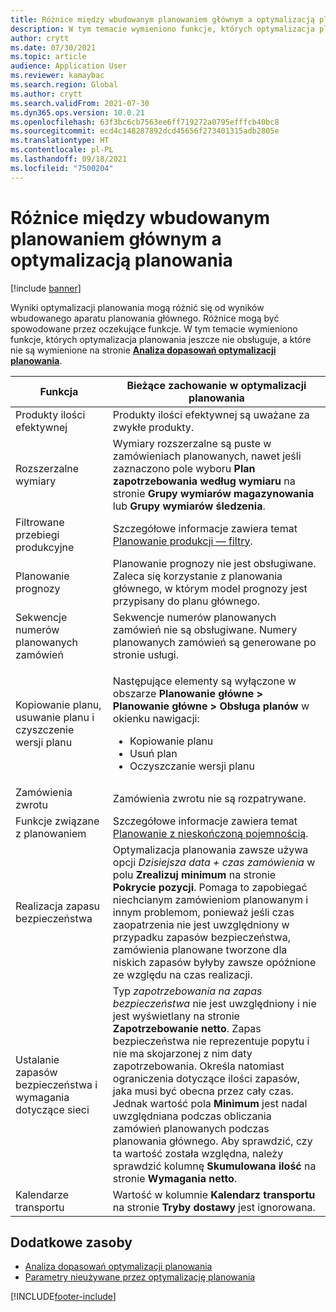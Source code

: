 ```yaml
---
title: Różnice między wbudowanym planowaniem głównym a optymalizacją planowania
description: W tym temacie wymieniono funkcje, których optymalizacja planowania jeszcze nie obsługuje, a które nie są wymienione na stronie Analiza dopasowań optymalizacji planowania.
author: crytt
ms.date: 07/30/2021
ms.topic: article
audience: Application User
ms.reviewer: kamaybac
ms.search.region: Global
ms.author: crytt
ms.search.validFrom: 2021-07-30
ms.dyn365.ops.version: 10.0.21
ms.openlocfilehash: 63f3bc6cb7563ee6ff719272a0795efffcb40bc8
ms.sourcegitcommit: ecd4c148287892dcd45656f273401315adb2805e
ms.translationtype: HT
ms.contentlocale: pl-PL
ms.lasthandoff: 09/18/2021
ms.locfileid: "7500204"
---
```

# <a name="differences-between-built-in-master-planning-and-planning-optimization"></a>Różnice między wbudowanym planowaniem głównym a optymalizacją planowania

[!include [banner](../../includes/banner.md)]

Wyniki optymalizacji planowania mogą różnić się od wyników wbudowanego aparatu planowania głównego. Różnice mogą być spowodowane przez oczekujące funkcje. W tym temacie wymieniono funkcje, których optymalizacja planowania jeszcze nie obsługuje, a które nie są wymienione na stronie **[Analiza dopasowań optymalizacji planowania](planning-optimization-fit-analysis.md)**.

| Funkcja | Bieżące zachowanie w optymalizacji planowania |
|---|---|
| Produkty ilości efektywnej | Produkty ilości efektywnej są uważane za zwykłe produkty.|
| Rozszerzalne wymiary | Wymiary rozszerzalne są puste w zamówieniach planowanych, nawet jeśli zaznaczono pole wyboru **Plan zapotrzebowania według wymiaru** na stronie **Grupy wymiarów magazynowania** lub **Grupy wymiarów śledzenia**. |
| Filtrowane przebiegi produkcyjne | Szczegółowe informacje zawiera temat [Planowanie produkcji — filtry](production-planning.md#filters). |
| Planowanie prognozy | Planowanie prognozy nie jest obsługiwane. Zaleca się korzystanie z planowania głównego, w którym model prognozy jest przypisany do planu głównego. |
| Sekwencje numerów planowanych zamówień | Sekwencje numerów planowanych zamówień nie są obsługiwane. Numery planowanych zamówień są generowane po stronie usługi. |
| Kopiowanie planu, usuwanie planu i czyszczenie wersji planu | <p>Następujące elementy są wyłączone w obszarze **Planowanie główne \> Planowanie główne \> Obsługa planów** w okienku nawigacji:</p><ul><li>Kopiowanie planu</li><li>Usuń plan</li><li>Oczyszczanie wersji planu</li></ul> |
| Zamówienia zwrotu | Zamówienia zwrotu nie są rozpatrywane. |
| Funkcje związane z planowaniem | Szczegółowe informacje zawiera temat [Planowanie z nieskończoną pojemnością](infinite-capacity-planning.md#limitations). |
| Realizacja zapasu bezpieczeństwa | Optymalizacja planowania zawsze używa opcji *Dzisiejsza data + czas zamówienia* w polu **Zrealizuj minimum** na stronie **Pokrycie pozycji**. Pomaga to zapobiegać niechcianym zamówieniom planowanym i innym problemom, ponieważ jeśli czas zaopatrzenia nie jest uwzględniony w przypadku zapasów bezpieczeństwa, zamówienia planowane tworzone dla niskich zapasów byłyby zawsze opóźnione ze względu na czas realizacji. |
| Ustalanie zapasów bezpieczeństwa i wymagania dotyczące sieci | Typ *zapotrzebowania na zapas bezpieczeństwa* nie jest uwzględniony i nie jest wyświetlany na stronie **Zapotrzebowanie netto**. Zapas bezpieczeństwa nie reprezentuje popytu i nie ma skojarzonej z nim daty zapotrzebowania. Określa natomiast ograniczenia dotyczące ilości zapasów, jaka musi być obecna przez cały czas. Jednak wartość pola **Minimum** jest nadal uwzględniana podczas obliczania zamówień planowanych podczas planowania głównego. Aby sprawdzić, czy ta wartość została względna, należy sprawdzić kolumnę **Skumulowana ilość** na stronie **Wymagania netto**. |
| Kalendarze transportu | Wartość w kolumnie **Kalendarz transportu** na stronie **Tryby dostawy** jest ignorowana. |

## <a name="additional-resources"></a>Dodatkowe zasoby

- [Analiza dopasowań optymalizacji planowania](planning-optimization-fit-analysis.md)
- [Parametry nieużywane przez optymalizację planowania](not-used-parameters.md)

[!INCLUDE[footer-include](../../../includes/footer-banner.md)]
